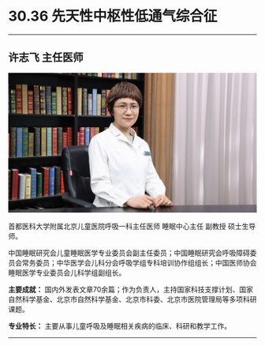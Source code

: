 # 30.36 先天性中枢性低通气综合征

---

## 许志飞 主任医师

![1686481592123](image/c30_036/1686481592123.png)

首都医科大学附属北京儿童医院呼吸一科主任医师 睡眠中心主任 副教授 硕士生导师。

中国睡眠研究会儿童睡眠医学专业委员会副主任委员；中国睡眠研究会呼吸障碍委员会常务委员；中华医学会儿科分会呼吸学组专科培训协作组组长；中国医师协会睡眠医学专业委员会儿科学组副组长。

**主要成就：** 国内外发表文章70余篇；作为负责人，主持国家科技支撑计划、国家自然科学基金、北京市自然科学基金、北京市科委、北京市医院管理局等多项科研课题。

**专业特长：** 主要从事儿童呼吸及睡眠相关疾病的临床、科研和教学工作。

---
